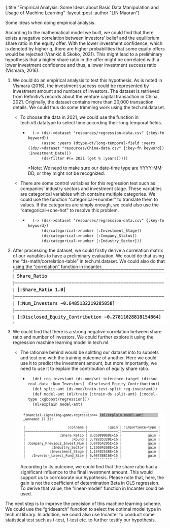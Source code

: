 {:title  "Empirical Analysis: Some Ideas about Basic Data Manipulation and Usage of Machine Learning"
 :layout :post
 :author "LIN Maoran"}

Some ideas when doing empirical analysis.

According to the mathematical model we built, we could find that there exists a negative correlation between investors’ belief and the equilibrium share ratio in the equity offer. With the lower investment confidence, which is denoted by higher q, there are higher probabilities that some equity offers would be rejected (Vrankić & Skoko, 2021). This might lead to a preliminary hypothesis that a higher share ratio in the offer might be correlated with a lower investment confidence and thus, a lower investment success ratio (Vismara, 2016).

1. We could do an empirical analysis to test this hypothesis. As is noted in Vismara (2016), the investment success could be represented by investment amount and numbers of investors. The dataset is retrieved from Refinitiv’s records about the venture capital transaction in China, 2021. Originally, the dataset contains more than 20,000 transaction details. We could thus do some trimming work using the tech.ml.dataset.

    + To choose the data in 2021, we could use the function in tech.v3.datatype to select time according their long temporal fields.
        - ```
            (-> (ds/->dataset "resources/regression-data.csv" {:key-fn keyword})
                (assoc :years (dtype-dt/long-temporal-field :years ((ds/->dataset "resources/China-data.csv" {:key-fn keyword}) :Investment_Date)))
                (ds/filter #(= 2021 (get % :years)))))
            ```
            *Note: We need to make sure our date-time type are YYYY-MM-DD, or they might not be recognized.
    
    + There are some control variables for this regression test such as companies’ industry sectors and investment stage. These variables are categorical variables which contains multiple categories. We could use the function “categorical->number” to translate them to values. If the categories are simply enough, we could also use the “categorical->one-hot” to resolve this problem.
        - ```
            (-> (ds/->dataset "resources/regression-data.csv" {:key-fn keyword})
                (ds/categorical->number [:Investment_Stage])
                (ds/categorical->number [:Company_Status])
                (ds/categorical->number [:Industry_Sector]))
            ```

2. After processing the dataset, we could firstly derive a correlation matrix of our variables to have a preliminary evaluation. We could do that using the “ds-math/correlation-table” in tech.ml.dataset. We could also do that using the “correlation” function in incanter.<br/>
![result](/posts/2022-01-30-Blog-Post-LIN-Maoran/1.jpg)

3. We could find that there is a strong negative correlation between share ratio and number of investors. We could further explore it using the regression machine learning model in tech.ml.

    + The rationale behind would be splitting our dataset into to subsets and test one with the training outcome of another. Here we could use it to predict the investment amount, but more importantly, we need to use it to explain the contribution of equity share ratio.

        - ```
            (def reg-investamt (ds-mod/set-inference-target (dissoc real-data :Num_Investors) :Disclosed_Equity_Contribution))
            (def split-amt (ds-mod/train-test-split reg-investamt))
            (def model-amt (ml/train (:train-ds split-amt) {:model-type :xgboost/regression}))
            (ml/explain model-amt)
            ```
        
        ![outcome](/posts/2022-01-30-Blog-Post-LIN-Maoran/2.jpg)

        According to its outcome, we could find that the share ratio had a significant influence to the final investment amount. This would support us to corroborate our hypothesis. Please note that, here, the gain is not the coefficient of determination Beta in OLS regression. To derive that value, the “linear-model” function in Incanter could be used.

The next step is to improve the precision of this machine learning scheme. We could use the “gridsearch” function to select the optimal model type in tech.ml library. In addition, we could also use Incanter to conduct some statistical test such as t-test, f-test etc. to further testify our hypothesis.
